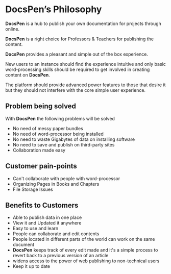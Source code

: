 # DocsPen’s Philosophy

**DocsPen** is a hub to publish your own documentation for projects through online.

**DocsPen** is a right choice for Professors & Teachers for publishing the content.

**DocsPen** provides a pleasant and simple out of the box experience.

New users to an instance should find the experience intuitive and only basic word-processing skills should be required to get involved in creating content on **DocsPen**.

The platform should provide advanced power features to those that desire it but they should not interfere with the core simple user experience.

## Problem being solved

With **DocsPen** the following problems will be solved

- No need of messy paper bundles
- No need of word-processor being installed
- No need to waste Gigabytes of data on installing software
- No need to save and publish on third-party sites
- Collaboration made easy

## Customer pain-points

- Can't collaborate with people with word-processor
- Organizing Pages in Books and Chapters
- File Storage Issues

## Benefits to Customers

- Able to publish data in one place
- View it and Updated it anywhere
- Easy to use and learn
- People can collaborate and edit contents
- People located in different parts of the world can work on the same document
- **DocsPen** keeps track of every edit made and it's a simple process to revert back to a previous version of an article
- widens access to the power of web publishing to non-technical users
- Keep it up to date
